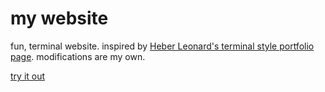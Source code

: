 # my website
fun, terminal website. inspired by [Heber Leonard's terminal style portfolio page](https://heberleonard2.github.io/terminal-style-portfolio-page/). modifications are my own.

[try it out](http://fpham.dev/)

